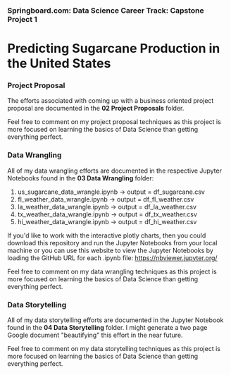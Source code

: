 ### Springboard.com: Data Science Career Track: Capstone Project 1
# Predicting Sugarcane Production in the United States

### Project Proposal
The efforts associated with coming up with a business oriented project proposal are documented in the **02 Project Proposals** folder. 

Feel free to comment on my project proposal techniques as this project is more focused on learning the basics of Data Science than getting everything perfect.

### Data Wrangling
All of my data wrangling efforts are documented in the respective Jupyter Notebooks found in the  **03 Data Wrangling** folder:
1. us_sugarcane_data_wrangle.ipynb -> output = df_sugarcane.csv
2. fl_weather_data_wrangle.ipynb -> output = df_fl_weather.csv
3. la_weather_data_wrangle.ipynb -> output = df_la_weather.csv
4. tx_weather_data_wrangle.ipynb -> output = df_tx_weather.csv
5. hi_weather_data_wrangle.ipynb -> output = df_hi_weather.csv

If you'd like to work with the interactive plotly charts, then you could download this repository and run the Jupyter Notebooks from your local machine  or you can use this website to view the Jupyter Notebooks by loading the GitHub URL for each .ipynb file:
https://nbviewer.jupyter.org/

Feel free to comment on my data wrangling techniques as this project is more focused on learning the basics of Data Science than getting everything perfect.

### Data Storytelling
All of my data storytelling efforts are documented in the Jupyter Notebook found in the  **04 Data Storytelling** folder. I might generate a two page Google document "beautifying" this effort in the near future.

Feel free to comment on my data storytelling techniques as this project is more focused on learning the basics of Data Science than getting everything perfect.
